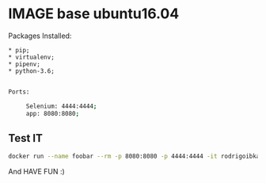 # IMAGE base ubuntu16.04

Packages Installed:

    * pip;
    * virtualenv;
    * pipenv;
    * python-3.6;
```bash

Ports:

     Selenium: 4444:4444;
     app: 8080:8080;
```
## Test IT

```bash
docker run --name foobar --rm -p 8080:8080 -p 4444:4444 -it rodrigoibka/backend:1.0 /bin/bash
```
And HAVE FUN :)

